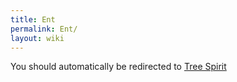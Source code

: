 ```yaml
---
title: Ent
permalink: Ent/
layout: wiki
---
```


You should automatically be redirected to [Tree Spirit](/keeperrl_wiki/Tree_Spirit/)
